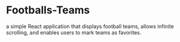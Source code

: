 # Footballs-Teams
a simple React application that displays football teams, allows infinite scrolling, and enables users to mark teams as favorites.
